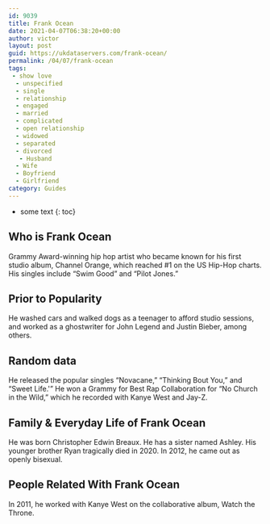 ```yaml
---
id: 9039
title: Frank Ocean
date: 2021-04-07T06:38:20+00:00
author: victor
layout: post
guid: https://ukdataservers.com/frank-ocean/
permalink: /04/07/frank-ocean
tags:
 - show love
  - unspecified
  - single
  - relationship
  - engaged
  - married
  - complicated
  - open relationship
  - widowed
  - separated
  - divorced
   - Husband
  - Wife
  - Boyfriend
  - Girlfriend
category: Guides
---
```


* some text
{: toc}


## Who is Frank Ocean



Grammy Award-winning hip hop artist who became known for his first studio album, Channel Orange, which reached #1 on the US Hip-Hop charts. His singles include &#8220;Swim Good&#8221; and &#8220;Pilot Jones.&#8221;

                
                
                
## Prior to Popularity



He washed cars and walked dogs as a teenager to afford studio sessions, and worked as a ghostwriter for John Legend and Justin Bieber, among others.

                
                
                
## Random data



He released the popular singles &#8220;Novacane,&#8221; &#8220;Thinking Bout You,&#8221; and &#8220;Sweet Life.'&#8221; He won a Grammy for Best Rap Collaboration for &#8220;No Church in the Wild,&#8221; which he recorded with Kanye West and Jay-Z.

                
                
                
## Family & Everyday Life of Frank Ocean



He was born Christopher Edwin Breaux. He has a sister named Ashley. His younger brother Ryan tragically died in 2020. In 2012, he came out as openly bisexual. 

                
                
                
## People Related With Frank Ocean



In 2011, he worked with Kanye West on the collaborative album, Watch the Throne.

                
              
            
          
          
          